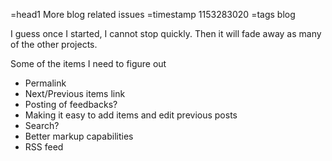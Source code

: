 =head1 More blog related issues
=timestamp 1153283020
=tags blog

I guess once I started, I cannot stop quickly. Then it will fade away as many
of the other projects.

Some of the items I need to figure out
<ul>
<li>Permalink</li>
<li>Next/Previous items link</li>
<li>Posting of feedbacks?</li>
<li>Making it easy to add items and edit previous posts</li>
<li>Search?</li>
<li>Better markup capabilities</li>
<li>RSS feed</li>
</ul>


